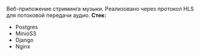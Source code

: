 Веб-приложение стриминга музыки. Реализовано через протокол HLS для потоковой передачи аудио.
**Стек:**
* Postgres
* MinioS3
* Django
* Nginx
